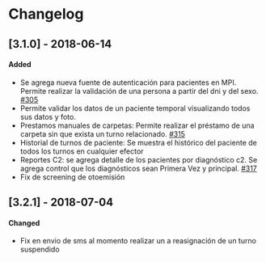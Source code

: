 # Changelog

## [3.1.0] - 2018-06-14

#### Added

* Se agrega nueva fuente de autenticación para pacientes en MPI. Permite realizar la validación de una persona a partir del dni y del sexo. [#305](https://github.com/andes/api/pull/305)
* Permite validar los datos de un paciente temporal visualizando todos sus datos y foto.
* Prestamos manuales de carpetas: Permite realizar el préstamo de una carpeta sin que exista un turno relacionado. [#315](https://github.com/andes/api/pull/305)
* Historial de turnos de paciente: Se muestra el histórico del paciente de todos los turnos en cualquier efector
* Reportes C2: se agrega detalle de los pacientes por diagnóstico c2. Se agrega control que los diagnósticos sean Primera Vez y principal. [#317](https://github.com/andes/api/pull/305)
* Fix de screening de otoemisión

## [3.2.1] - 2018-07-04

#### Changed

* Fix en envio de sms al momento realizar un a reasignación de un turno suspendido
